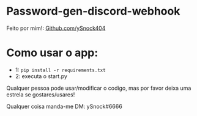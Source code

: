 # Password-gen-discord-webhook


Feito por mim!: [Github.com/ySnock404](https://github.com/Github.com/ySnock404)

# Como usar o app:
- 1: ```pip install -r requirements.txt```
- 2: executa o start.py

Qualquer pessoa pode usar/modificar o codigo, mas por favor deixa uma estrela se gostares/usares!

Qualquer coisa manda-me DM: ySnock#6666
